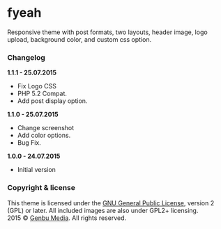 # fyeah
Responsive theme with post formats, two layouts, header image, logo upload, background color, and custom css option.

### Changelog

**1.1.1 - 25.07.2015**

* Fix Logo CSS
* PHP 5.2 Compat.
* Add post display option.

**1.1.0 - 25.07.2015**

* Change screenshot
* Add color options.
* Bug Fix.

**1.0.0 - 24.07.2015**

* Initial version

### Copyright & license

This theme is licensed under the [GNU General Public License](http://www.gnu.org/licenses/old-licenses/gpl-2.0.html), version 2 (GPL) or later.
All included images are also under GPL2+ licensing.<br />
2015 © [Genbu Media](http://genbu.me/). All rights reserved.
